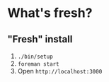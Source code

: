 What's fresh?
=============

"Fresh" install
---------------

1. `./bin/setup`
2. `foreman start`
3. Open `http://localhost:3000`